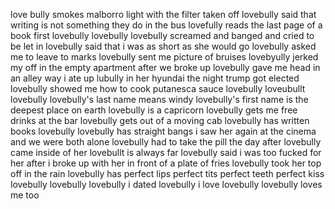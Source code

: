 love bully smokes malborro light with the filter taken off
lovebully said that writing is not something they do in the bus
lovefully reads the last page of a book first
lovebully lovebully
lovebully screamed and banged and cried to be let in
lovebully said that i was as short as she would go
lovebully asked me to leave to marks
lovebully sent me picture of bruises
lovebyully jerked my off in the empty apartment after we broke up
lovebully gave me head in an alley way
i ate up lubully in her hyundai the night trump got elected
lovebully showed me how to cook putanesca sauce
lovebully loveubullt lovebully
lovebully's last name means windy
lovebully's first name is the deepest place on earth
lovebully is a capricorn
lovebully gets me free drinks at the bar
lovebully gets out of a moving cab
lovebully has written books
lovebully lovebully has straight bangs
i saw her again at the cinema and we were both alone
lovebully had to take the pill the day after
lovebully came inside of her
lovebullt is always far
lovebully said i was too fucked for her
after i broke up with her
in front of a plate of fries
lovebully took her top off in the rain
lovebully has perfect lips
perfect tits
perfect teeth
perfect kiss
lovebully lovebully lovebully
i dated lovebully i love lovebully
lovebully loves me too
